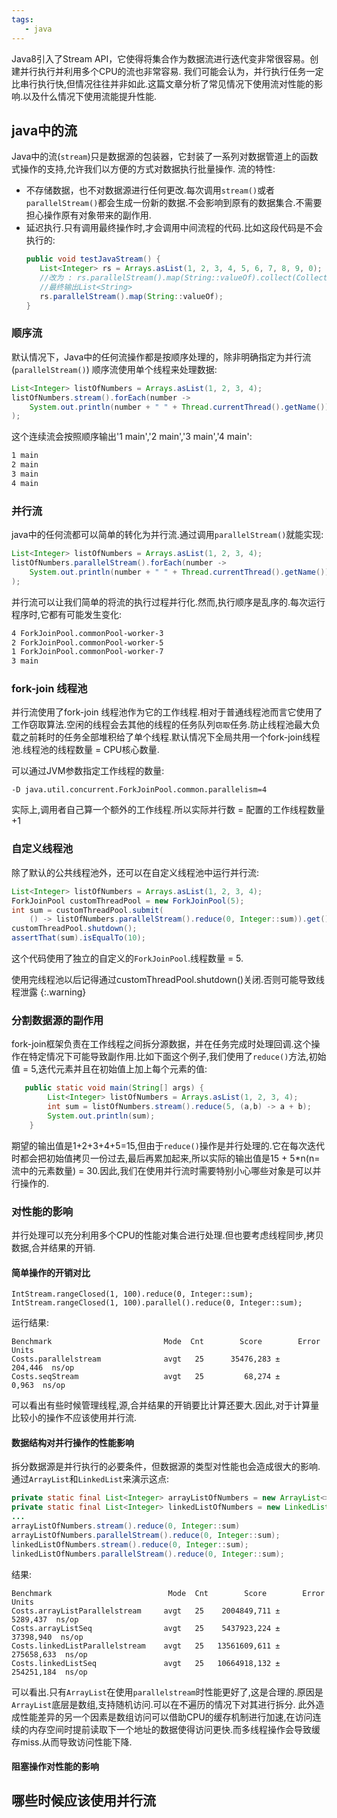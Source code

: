 ```yaml
---
tags: 
   - java
---
```


Java8引入了Stream API，它使得将集合作为数据流进行迭代变非常很容易。创建并行执行并利用多个CPU的流也非常容易.
我们可能会认为，并行执行任务一定比串行执行快,但情况往往并非如此.这篇文章分析了常见情况下使用流对性能的影响.以及什么情况下使用流能提升性能.

## java中的流
Java中的流(`stream`)只是数据源的包装器，它封装了一系列对数据管道上的函数式操作的支持,允许我们以方便的方式对数据执行批量操作.
流的特性: 
 - 不存储数据，也不对数据源进行任何更改.每次调用`stream()`或者`parallelStream()`都会生成一份新的数据.不会影响到原有的数据集合.不需要担心操作原有对象带来的副作用.
 - 延迟执行.只有调用最终操作时,才会调用中间流程的代码.比如这段代码是不会执行的:
     ```java
     public void testJavaStream() {
        List<Integer> rs = Arrays.asList(1, 2, 3, 4, 5, 6, 7, 8, 9, 0);
        //改为 : rs.parallelStream().map(String::valueOf).collect(Collectors.toList()) 才能执行
        //最终输出List<String>
        rs.parallelStream().map(String::valueOf);
     }
     ```

### 顺序流

默认情况下，Java中的任何流操作都是按顺序处理的，除非明确指定为并行流(`parallelStream()`)
顺序流使用单个线程来处理数据:
```java
List<Integer> listOfNumbers = Arrays.asList(1, 2, 3, 4);
listOfNumbers.stream().forEach(number ->
    System.out.println(number + " " + Thread.currentThread().getName())
);
```
这个连续流会按照顺序输出'1 main','2 main','3 main','4 main':

```bash
1 main
2 main
3 main
4 main
```

### 并行流

java中的任何流都可以简单的转化为并行流.通过调用`parallelStream()`就能实现:
```java
List<Integer> listOfNumbers = Arrays.asList(1, 2, 3, 4);
listOfNumbers.parallelStream().forEach(number ->
    System.out.println(number + " " + Thread.currentThread().getName())
);
```
并行流可以让我们简单的将流的执行过程并行化.然而,执行顺序是乱序的.每次运行程序时,它都有可能发生变化:
```bash
4 ForkJoinPool.commonPool-worker-3
2 ForkJoinPool.commonPool-worker-5
1 ForkJoinPool.commonPool-worker-7
3 main
```

### fork-join 线程池
并行流使用了fork-join 线程池作为它的工作线程.相对于普通线程池而言它使用了工作窃取算法.空闲的线程会去其他的线程的任务队列`窃取`任务.防止线程池最大负载之前耗时的任务全部堆积给了单个线程.默认情况下全局共用一个fork-join线程池.线程池的线程数量 = CPU核心数量.

可以通过JVM参数指定工作线程的数量:
```
-D java.util.concurrent.ForkJoinPool.common.parallelism=4
```

实际上,调用者自己算一个额外的工作线程.所以实际并行数 = 配置的工作线程数量 +1 

### 自定义线程池

除了默认的公共线程池外，还可以在自定义线程池中运行并行流:

```java
List<Integer> listOfNumbers = Arrays.asList(1, 2, 3, 4);
ForkJoinPool customThreadPool = new ForkJoinPool(5);
int sum = customThreadPool.submit(
    () -> listOfNumbers.parallelStream().reduce(0, Integer::sum)).get();
customThreadPool.shutdown();
assertThat(sum).isEqualTo(10);
```

这个代码使用了独立的自定义的`ForkJoinPool`.线程数量 = 5.

使用完线程池以后记得通过customThreadPool.shutdown()关闭.否则可能导致线程泄露
{:.warning}

### 分割数据源的副作用
fork-join框架负责在工作线程之间拆分源数据，并在任务完成时处理回调.这个操作在特定情况下可能导致副作用.比如下面这个例子,我们使用了`reduce()`方法,初始值 = 5,迭代元素并且在初始值上加上每个元素的值:
```java
   public static void main(String[] args) {
        List<Integer> listOfNumbers = Arrays.asList(1, 2, 3, 4);
        int sum = listOfNumbers.stream().reduce(5, (a,b) -> a + b);
        System.out.println(sum);
    }
```
期望的输出值是1+2+3+4+5=15,但由于`reduce()`操作是并行处理的.它在每次迭代时都会把初始值拷贝一份过去,最后再累加起来,所以实际的输出值是15 + 5*n(n=流中的元素数量) = 30.因此,我们在使用并行流时需要特别小心哪些对象是可以并行操作的.


### 对性能的影响

并行处理可以充分利用多个CPU的性能对集合进行处理.但也要考虑线程同步,拷贝数据,合并结果的开销.

#### 简单操作的开销对比

```
IntStream.rangeClosed(1, 100).reduce(0, Integer::sum);
IntStream.rangeClosed(1, 100).parallel().reduce(0, Integer::sum);
```
运行结果:
```
Benchmark                         Mode  Cnt        Score        Error  Units
Costs.parallelstream              avgt   25      35476,283 ±     204,446  ns/op
Costs.seqStream                   avgt   25         68,274 ±       0,963  ns/op
```
可以看出有些时候管理线程,源,合并结果的开销要比计算还要大.因此,对于计算量比较小的操作不应该使用并行流.

#### 数据结构对并行操作的性能影响

拆分数据源是并行执行的必要条件，但数据源的类型对性能也会造成很大的影响.通过`ArrayList`和`LinkedList`来演示这点:

```java
private static final List<Integer> arrayListOfNumbers = new ArrayList<>();
private static final List<Integer> linkedListOfNumbers = new LinkedList<>();
...
arrayListOfNumbers.stream().reduce(0, Integer::sum)
arrayListOfNumbers.parallelStream().reduce(0, Integer::sum);
linkedListOfNumbers.stream().reduce(0, Integer::sum);
linkedListOfNumbers.parallelStream().reduce(0, Integer::sum);
```
结果:
```
Benchmark                          Mode  Cnt        Score        Error  Units
Costs.arrayListParallelstream     avgt   25    2004849,711 ±    5289,437  ns/op
Costs.arrayListSeq                avgt   25    5437923,224 ±   37398,940  ns/op
Costs.linkedListParallelstream    avgt   25   13561609,611 ±  275658,633  ns/op
Costs.linkedListSeq               avgt   25   10664918,132 ±  254251,184  ns/op
```

可以看出.只有`ArrayList`在使用`parallelstream`时性能更好了,这是合理的.原因是`ArrayList`底层是数组,支持随机访问.可以在不遍历的情况下对其进行拆分.
此外造成性能差异的另一个因素是数组访问可以借助CPU的缓存机制进行加速,在访问连续的内存空间时提前读取下一个地址的数据使得访问更快.而多线程操作会导致缓存miss.从而导致访问性能下降.


#### 阻塞操作对性能的影响


## 哪些时候应该使用并行流